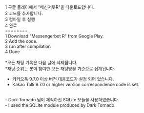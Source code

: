 1 구글 플레이에서 "메신저봇R"을 다운로드합니다.<br>
2 코드를 추가합니다.<br>
3 컴파일 후 실행<br>
4 완료<br>
========<br>
1 Download "Messengerbot R" from Google Play.<br>
2 Add the code.<br>
3 run after compilation<br>
4 Done<br>
<br>
*모든 채팅 기록은 다음 날에 삭제됩니다.<br>
*채팅 순위는 봇이 참여한 모든 채팅방을 기준으로 집계됩니다.
<br>
- 카카오톡 9.7.0 이상 버전 대응코드가 설정 되어 있습니다.<br>
- Kakao Talk 9.7.0 or higher version correspondence code is set.
<br>
- Dark Tornado 님이 제작하신 SQLite 모듈을 사용하였습니다.<br>
- I used the SQLite module produced by Dark Tornado.
